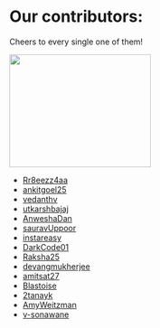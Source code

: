 # Our contributors:
Cheers to every single one of them!

<img src="https://media.giphy.com/media/DGWAx8d3IkICs/giphy.gif" align="middle" width=250 height=200>

* [Rr8eezz4aa](https://github.com/Rr8eezz4aa)
* [ankitgoel25](https://github.com/ankitgoel25)
* [vedanthv](https://github.com/vedanthv)
* [utkarshbajaj](https://github.com/utkarshbajaj)
* [AnweshaDan](https://github.com/AnweshaDan)
* [sauravUppoor](https://github.com/sauravUppoor)
* [instareasy](https://github.com/instareasy)
* [DarkCode01](https://github.com/DarkCode01)
* [Raksha25](https://github.com/Raksha25)
* [devangmukherjee](https://github.com/devangmukherjee)
* [amitsat27](https://github.com/amitsat27)
* [Blastoise](https://github.com/Blastoise)
* [2tanayk](https://github.com/2tanayk)
* [AmyWeitzman](https://github.com/AmyWeitzman)
* [v-sonawane](https://github.com/v-sonawane)
